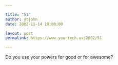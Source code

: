 ```yaml
---

title: "51"
author: ytjohn
date: 2002-11-14 19:00:00

layout: post
permalink: https://www.yourtech.us/2002/51

---
```

Do you use your powers for good or for awesome?
